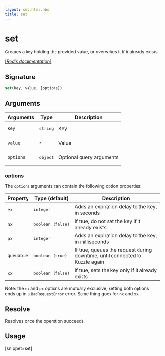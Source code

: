 ```yaml
---
layout: sdk.html.hbs
title: set
---
```


# set

Creates a key holding the provided value, or overwrites it if it already exists.

[[_Redis documentation_]](https://redis.io/commands/set)

## Signature

```js
set(key, value, [options])
```

## Arguments

| Arguments    | Type    | Description |
|--------------|---------|-------------|
| `key` | <pre>string</pre> | Key |
| `value` | <pre>*</pre> | Value |
| ``options`` | <pre>object</pre> | Optional query arguments |

### options

The `options` arguments can contain the following option properties:

| Property   | Type (default)   | Description                       |
| ---------- | ------- | --------------------------------- |
| `ex` | <pre>integer</pre> | Adds an expiration delay to the key, in seconds |
| `nx` | <pre>boolean (false)</pre> | If true, do not set the key if it already exists |
| `px` | <pre>integer</pre> | Adds an expiration delay to the key, in milliseconds |
| `queuable` | <pre>boolean (true)</pre> | If true, queues the request during downtime, until connected to Kuzzle again |
| `xx` | <pre>boolean (false)</pre> | If true, sets the key only if it already exists |

Note: the `ex` and `px` options are mutually exclusive; setting both options ends up in a `BadRequestError` error. Same thing goes for `nx` and `xx`.

## Resolve

Resolves once the operation succeeds.

## Usage

[snippet=set]
